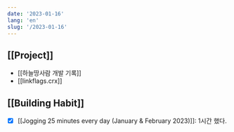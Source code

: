 ```yaml
---
date: '2023-01-16'
lang: 'en'
slug: '/2023-01-16'
---
```


## [[Project]]

- [[하늘땅사람 개발 기록]]
- [[linkflags.crx]]

## [[Building Habit]]

- [x] [[Jogging 25 minutes every day (January & February 2023)]]: 1시간 했다.
